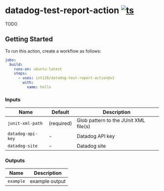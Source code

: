# datadog-test-report-action [![ts](https://github.com/int128/datadog-test-report-action/actions/workflows/ts.yaml/badge.svg)](https://github.com/int128/datadog-test-report-action/actions/workflows/ts.yaml)

TODO

## Getting Started

To run this action, create a workflow as follows:

```yaml
jobs:
  build:
    runs-on: ubuntu-latest
    steps:
      - uses: int128/datadog-test-report-action@v1
        with:
          name: hello
```

### Inputs

| Name              | Default    | Description                           |
| ----------------- | ---------- | ------------------------------------- |
| `junit-xml-path`  | (required) | Glob pattern to the JUnit XML file(s) |
| `datadog-api-key` | -          | Datadog API key                       |
| `datadog-site`    | -          | Datadog site                          |

### Outputs

| Name      | Description    |
| --------- | -------------- |
| `example` | example output |
